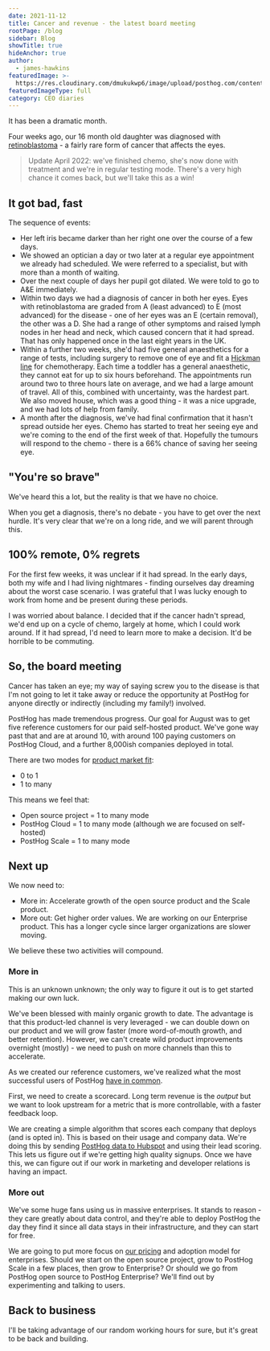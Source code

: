 ```yaml
---
date: 2021-11-12
title: Cancer and revenue - the latest board meeting
rootPage: /blog
sidebar: Blog
showTitle: true
hideAnchor: true
author:
  - james-hawkins
featuredImage: >-
  https://res.cloudinary.com/dmukukwp6/image/upload/posthog.com/contents/images/blog/posthog-ceo-diary-blog.png
featuredImageType: full
category: CEO diaries
---
```


It has been a dramatic month.

Four weeks ago, our 16 month old daughter was diagnosed with [retinoblastoma](https://www.nhs.uk/conditions/retinoblastoma/#:~:text=Retinoblastoma%20is%20cancer%20of%20the,form%20a%20cancer%20called%20retinoblastoma.) - a fairly rare form of cancer that affects the eyes.

>Update April 2022: we've finished chemo, she's now done with treatment and we're in regular testing mode. There's a very high chance it comes back, but we'll take this as a win!

## It got bad, fast

The sequence of events:

* Her left iris became darker than her right one over the course of a few days.
* We showed an optician a day or two later at a regular eye appointment we already had scheduled. We were referred to a specialist, but with more than a month of waiting.
* Over the next couple of days her pupil got dilated. We were told to go to A&E immediately. 
* Within two days we had a diagnosis of cancer in both her eyes. Eyes with retinoblastoma are graded from A (least advanced) to E (most advanced) for the disease - one of her eyes was an E (certain removal), the other was a D. She had a range of other symptoms and raised lymph nodes in her head and neck, which caused concern that it had spread. That has only happened once in the last eight years in the UK.
* Within a further two weeks, she'd had five general anaesthetics for a range of tests, including surgery to remove one of eye and fit a [Hickman line](https://en.wikipedia.org/wiki/Hickman_line) for chemotherapy. Each time a toddler has a general anaesthetic, they cannot eat for up to six hours beforehand. The appointments run around two to three hours late on average, and we had a large amount of travel. All of this, combined with uncertainty, was the hardest part. We also moved house, which was a good thing - it was a nice upgrade, and we had lots of help from family.
* A month after the diagnosis, we've had final confirmation that it hasn't spread outside her eyes. Chemo has started to treat her seeing eye and we're coming to the end of the first week of that. Hopefully the tumours will respond to the chemo - there is a 66% chance of saving her seeing eye.

## "You're so brave"

We've heard this a lot, but the reality is that we have no choice.

When you get a diagnosis, there's no debate - you have to get over the next hurdle. It's very clear that we're on a long ride, and we will parent through this.

## 100% remote, 0% regrets

For the first few weeks, it was unclear if it had spread. In the early days, both my wife and I had living nightmares - finding ourselves day dreaming about the worst case scenario. I was grateful that I was lucky enough to work from home and be present during these periods.

I was worried about balance. I decided that if the cancer hadn't spread, we'd end up on a cycle of chemo, largely at home, which I could work around. If it had spread, I'd need to learn more to make a decision. It'd be horrible to be commuting.

## So, the board meeting

Cancer has taken an eye; my way of saying screw you to the disease is that I'm not going to let it take away or reduce the opportunity at PostHog for anyone directly or indirectly (including my family!) involved.

PostHog has made tremendous progress. Our goal for August was to get five reference customers for our paid self-hosted product. We've gone way past that and are at around 10, with around 100 paying customers on PostHog Cloud, and a further 8,000ish companies deployed in total.

There are two modes for [product market fit](https://www.ycombinator.com/library/5z-the-real-product-market-fit):

* 0 to 1
* 1 to many

This means we feel that:

* Open source project = 1 to many mode
* PostHog Cloud = 1 to many mode (although we are focused on self-hosted)
* PostHog Scale = 1 to many mode

## Next up

We now need to:

* More in: Accelerate growth of the open source product and the Scale product.
* More out: Get higher order values. We are working on our Enterprise product. This has a longer cycle since larger organizations are slower moving.

We believe these two activities will compound.

### More in

This is an unknown unknown; the only way to figure it out is to get started making our own luck.

We've been blessed with mainly organic growth to date. The advantage is that this product-led channel is very leveraged - we can double down on our product and we will grow faster (more word-of-mouth growth, and better retention). However, we can't create wild product improvements overnight (mostly) - we need to push on more channels than this to accelerate.

As we created our reference customers, we've realized what the most successful users of PostHog [have in common](/handbook/strategy/overview).

First, we need to create a scorecard. Long term revenue is the _output_ but we want to look upstream for a metric that is more controllable, with a faster feedback loop.

We are creating a simple algorithm that scores each company that deploys (and is opted in). This is based on their usage and company data. We're doing this by sending [PostHog data to Hubspot](https://github.com/PostHog/hubspot-plugin) and using their lead scoring. This lets us figure out if we're getting high quality signups. Once we have this, we can figure out if our work in marketing and developer relations is having an impact.

### More out

We've some huge fans using us in massive enterprises. It stands to reason - they care greatly about data control, and they're able to deploy PostHog the day they find it since all data stays in their infrastructure, and they can start for free.

We are going to put more focus on [our pricing](/newsletter/pricing-advice) and adoption model for enterprises. Should we start on the open source project, grow to PostHog Scale in a few places, then grow to Enterprise? Or should we go from PostHog open source to PostHog Enterprise? We'll find out by experimenting and talking to users.

## Back to business

I'll be taking advantage of our random working hours for sure, but it's great to be back and building.

<NewsletterForm />
